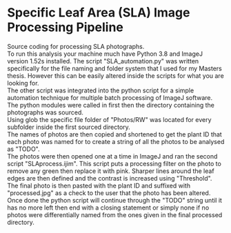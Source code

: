 # Specific Leaf Area (SLA) Image Processing Pipeline
Source coding for processing SLA photographs.<br />
To run this analysis your machine much have Python 3.8 and ImageJ version 1.52s installed.
The script "SLA_automation.py" was written specifically for the file naming and folder system that I used for my Masters thesis. However this can be easily altered inside the scripts for what you are looking for.<br />
The other script was integrated into the python script for a simple automation technique for multiple batch processing of ImageJ software.<br />
The python modules were called in first then the directory containing the photographs was sourced.<br />
Using glob the specific file folder of "Photos/RW" was located for every subfolder inside the first sourced directory.<br />
The names of photos are then copied and shortened to get the plant ID that each photo was named for to create a string of all the photos to be analysed as "TODO".<br />
The photos were then opened one at a time in ImageJ and ran the second script "SLAprocess.ijim". This script puts a processing filter on the photo to remove any green then replace it with pink. Sharper lines around the leaf edges are then defined and the contrast is increased using "Threshold". The final photo is then pasted with the plant ID and suffixed with "processed.jpg" as a check to the user that the photo has been altered. <br />
Once done the python script will continue through the "TODO" string until it has no more left then end with a closing statement or simply none if no photos were differentially named from the ones given in the final processed directory.<br />

